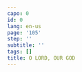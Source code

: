 ```yaml
---
capo: 0
id: 0
lang: en-us
page: '105'
step: ''
subtitle: ''
tags: []
title: O LORD, OUR GOD
---
```


